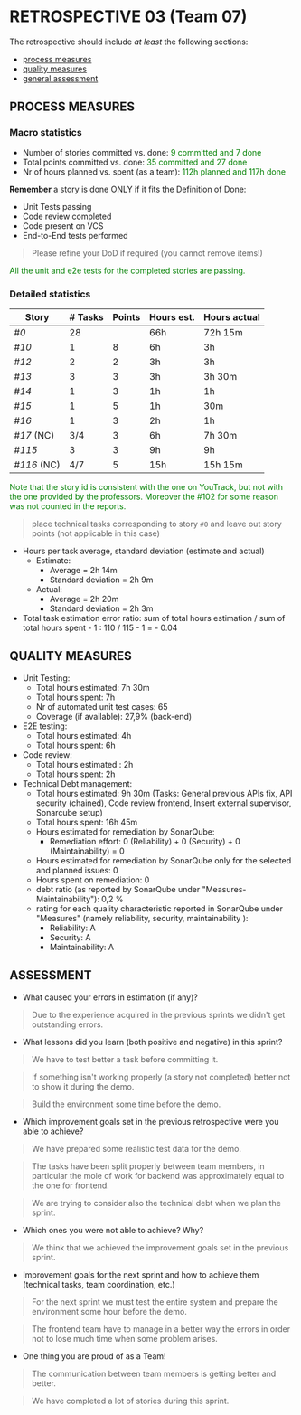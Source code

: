 # RETROSPECTIVE 03 (Team 07)

The retrospective should include _at least_ the following
sections:

- [process measures](#process-measures)
- [quality measures](#quality-measures)
- [general assessment](#assessment)

## PROCESS MEASURES

### Macro statistics

- Number of stories committed vs. done:<span style="color:green"> 9 committed and 7 done
- Total points committed vs. done: <span style="color:green">35 committed and 27 done
- Nr of hours planned vs. spent (as a team):<span style="color:green"> 112h planned and 117h done

**Remember** a story is done ONLY if it fits the Definition of Done:

- Unit Tests passing
- Code review completed
- Code present on VCS
- End-to-End tests performed

> Please refine your DoD if required (you cannot remove items!)

<span style="color:green">
All the unit and e2e tests for the completed stories are passing.
</span>

### Detailed statistics

| Story | # Tasks | Points | Hours est. | Hours actual |
| ----- | ------- | ------ |------------|--------------|
| _#0_  | 28      |        | 66h        | 72h 15m      |
| _#10_  | 1       | 8      | 6h         | 3h           |
| _#12_  | 2       | 2      | 3h         | 3h           |
| _#13_  | 3       | 3      | 3h         | 3h 30m       |
| _#14_  | 1       | 3      | 1h         | 1h           |
| _#15_  | 1       | 5      | 1h         | 30m          |
| _#16_  | 1       | 3      | 2h         | 1h           |
| _#17_ (NC)  | 3/4       | 3      | 6h         | 7h 30m       |
| _#115_  | 3       | 3      | 9h         | 9h           |
| _#116_ (NC)  | 4/7       | 5      | 15h        | 15h 15m      |

<span style="color:green">
Note that the story id is consistent with the one on YouTrack, but not with the one provided by the professors.</span>

<span style="color:green">
Moreover the #102 for some reason was not counted in the reports.</span>


> place technical tasks corresponding to story `#0` and leave out story points (not applicable in this case)

- Hours per task average, standard deviation (estimate and actual)
    - Estimate:
        - Average = 2h 14m
        - Standard deviation = 2h 9m
    - Actual:
        - Average = 2h 20m
        - Standard deviation = 2h 3m
- Total task estimation error ratio: sum of total hours estimation / sum of total hours spent - 1 : 110 / 115 - 1 = - 0.04

## QUALITY MEASURES

- Unit Testing:
    - Total hours estimated: 7h 30m
    - Total hours spent: 7h
    - Nr of automated unit test cases: 65
    - Coverage (if available): 27,9% (back-end)
- E2E testing:
    - Total hours estimated: 4h
    - Total hours spent: 6h
- Code review:
    - Total hours estimated : 2h
    - Total hours spent: 2h
- Technical Debt management:
    - Total hours estimated: 9h 30m (Tasks: General previous APIs fix, API security (chained), Code review frontend, Insert external supervisor, Sonarcube setup)
    - Total hours spent: 16h 45m
    - Hours estimated for remediation by SonarQube:
        - Remediation effort: 0 (Reliability) + 0 (Security) + 0 (Maintainability) = 0
    - Hours estimated for remediation by SonarQube only for the selected and planned issues: 0
    - Hours spent on remediation: 0
    - debt ratio (as reported by SonarQube under "Measures-Maintainability"): 0,2 %
    - rating for each quality characteristic reported in SonarQube under "Measures" (namely reliability, security, maintainability ):
        - Reliability: A
        - Security: A
        - Maintainability: A

## ASSESSMENT

- What caused your errors in estimation (if any)?

 > Due to the experience acquired in the previous sprints we didn't get outstanding errors.

- What lessons did you learn (both positive and negative) in this sprint?

 > We have to test better a task before committing it.

 > If something isn't working properly (a story not completed) better not to show it during the demo.

 > Build the environment some time before the demo.

- Which improvement goals set in the previous retrospective were you able to achieve?

 > We have prepared some realistic test data for the demo.

 > The tasks have been split properly between team members, in particular the mole of work for backend was
 > approximately equal to the one for frontend.

 > We are trying to consider also the technical debt when we plan the sprint.

- Which ones you were not able to achieve? Why?

 > We think that we achieved the improvement goals set in the previous sprint.

- Improvement goals for the next sprint and how to achieve them (technical tasks, team coordination, etc.)

 > For the next sprint we must test the entire system and prepare the environment some hour before the demo.

 > The frontend team have to manage in a better way the errors in order not to lose much time when some problem arises.

- One thing you are proud of as a Team!

 > The communication between team members is getting better and better.

 > We have completed a lot of stories during this sprint.
